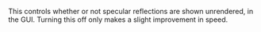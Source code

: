 This controls whether or not specular reflections are shown unrendered,
in the GUI. Turning this off only makes a slight improvement in speed.
